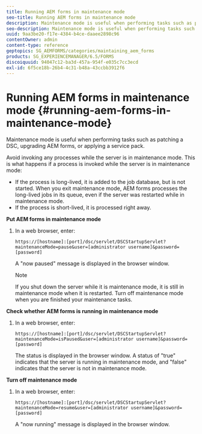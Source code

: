 ```yaml
---
title: Running AEM forms in maintenance mode
seo-title: Running AEM forms in maintenance mode
description: Maintenance mode is useful when performing tasks such as patching a DSC, upgrading AEM forms, or applying a service pack. Learn more about running AEM forms in maintenance mode.
seo-description: Maintenance mode is useful when performing tasks such as patching a DSC, upgrading AEM forms, or applying a service pack. Learn more about running AEM forms in maintenance mode.
uuid: 9aa3be20-f17e-4384-b4ce-daaee2898c96
contentOwner: admin
content-type: reference
geptopics: SG_AEMFORMS/categories/maintaining_aem_forms
products: SG_EXPERIENCEMANAGER/6.5/FORMS
discoiquuid: 94047c12-ba3d-457a-954f-e035c7cc3ecd
exl-id: 6f5ce18b-26b4-4c31-b48a-43ccbb3912f6
---
```

# Running AEM forms in maintenance mode {#running-aem-forms-in-maintenance-mode}

Maintenance mode is useful when performing tasks such as patching a DSC, upgrading AEM forms, or applying a service pack.

Avoid invoking any processes while the server is in maintenance mode. This is what happens if a process is invoked while the server is in maintenance mode:

* If the process is long-lived, it is added to the job database, but is not started. When you exit maintenance mode, AEM forms processes the long-lived jobs in its queue, even if the server was restarted while in maintenance mode.
* If the process is short-lived, it is processed right away.

**Put AEM forms in maintenance mode**

1. In a web browser, enter:

   `https://[hostname]:[port]/dsc/servlet/DSCStartupServlet?maintenanceMode=pause&user=[administrator username]&password=[password]`

   A "now paused" message is displayed in the browser window.

   >[!NOTE]
   >
   >If you shut down the server while it is maintenance mode, it is still in maintenance mode when it is restarted. Turn off maintenance mode when you are finished your maintenance tasks.

**Check whether AEM forms is running in maintenance mode**

1. In a web browser, enter:

   `https://[hostname]:[port]/dsc/servlet/DSCStartupServlet?maintenanceMode=isPaused&user=[administrator username]&password=[password]`

   The status is displayed in the browser window. A status of "true" indicates that the server is running in maintenance mode, and "false" indicates that the server is not in maintenance mode.

**Turn off maintenance mode**

1. In a web browser, enter:

   `https://[hostname]:[port]/dsc/servlet/DSCStartupServlet?maintenanceMode=resume&user=[administrator username]&password=[password]`

   A "now running" message is displayed in the browser window.
